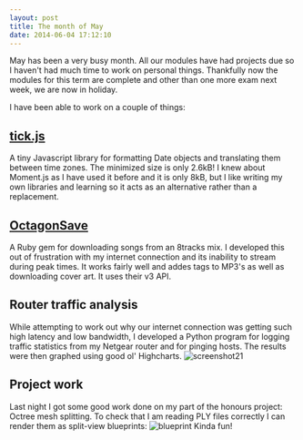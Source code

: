 ```yaml
---
layout: post
title: The month of May
date: 2014-06-04 17:12:10
---
```


May has been a very busy month. All our modules have had projects due so I haven't had
much time to work on personal things. Thankfully now the modules for this term are complete
and other than one more exam next week, we are now in holiday.

I have been able to work on a couple of things:

## [tick.js](http://github.com/AstromechZA/tick.js)
A tiny Javascript library for formatting Date objects and translating them between
time zones. The minimized size is only 2.6kB! I knew about Moment.js as I have used
it before and it is only 8kB, but I like writing my own libraries and learning so it
acts as an alternative rather than a replacement.

## [OctagonSave](http://github.com/AstromechZA/OctagonSave)
A Ruby gem for downloading songs from an 8tracks mix. I developed this out of
frustration with my internet connection and its inability to stream during peak times.
It works fairly well and addes tags to MP3's as well as downloading cover art.
It uses their v3 API.

## Router traffic analysis
While attempting to work out why our internet connection was getting such high latency
and low bandwidth, I developed a Python program for logging traffic statistics from my Netgear
router and for pinging hosts. The results were then graphed using good ol' Highcharts.
![screenshot21](http://i1242.photobucket.com/albums/gg534/AstromechZA/astromechza-github-io/screenshot21.jpg)

## Project work
Last night I got some good work done on my part of the honours project: Octree mesh splitting.
To check that I am reading PLY files correctly I can render them as split-view blueprints:
![blueprint](http://i1242.photobucket.com/albums/gg534/AstromechZA/astromechza-github-io/Chapel-1.png)
Kinda fun!
